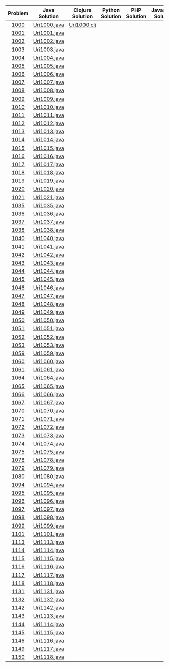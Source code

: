 |					Problem					|			Java Solution		|   Clojure Solution |   Python Solution |   PHP Solution |   Javascript Solution
|:---:|:---:|:---:| :---:| :---:| :---:| 
|[1000](https://www.urionlinejudge.com.br/judge/en/problems/view/1000)				|[Uri1000.java](https://github.com/TAMMoura/URI-Online-Judge/blob/master/src/beginner/Uri1000.java)	| [Uri1000.clj](https://github.com/TAMMoura/URI-Online-Judge/blob/master/src/beginner/Uri1000.clj)
|[1001](https://www.urionlinejudge.com.br/judge/en/problems/view/1001)				|[Uri1001.java](https://github.com/TAMMoura/URI-Online-Judge/blob/master/src/beginner/Uri1001.java)	| 
|[1002](https://www.urionlinejudge.com.br/judge/en/problems/view/1002)				|[Uri1002.java](https://github.com/TAMMoura/URI-Online-Judge/blob/master/src/beginner/Uri1002.java)	| 
|[1003](https://www.urionlinejudge.com.br/judge/en/problems/view/1003)				|[Uri1003.java](https://github.com/TAMMoura/URI-Online-Judge/blob/master/src/beginner/Uri1003.java)	| 
|[1004](https://www.urionlinejudge.com.br/judge/en/problems/view/1004)				|[Uri1004.java](https://github.com/TAMMoura/URI-Online-Judge/blob/master/src/beginner/Uri1004.java)	| 
|[1005](https://www.urionlinejudge.com.br/judge/en/problems/view/1005)				|[Uri1005.java](https://github.com/TAMMoura/URI-Online-Judge/blob/master/src/beginner/Uri1005.java)	|
|[1006](https://www.urionlinejudge.com.br/judge/en/problems/view/1006)				|[Uri1006.java](https://github.com/TAMMoura/URI-Online-Judge/blob/master/src/beginner/Uri1006.java)	| 
|[1007](https://www.urionlinejudge.com.br/judge/en/problems/view/1007)				|[Uri1007.java](https://github.com/TAMMoura/URI-Online-Judge/blob/master/src/beginner/Uri1007.java)	| 
|[1008](https://www.urionlinejudge.com.br/judge/en/problems/view/1008)				|[Uri1008.java](https://github.com/TAMMoura/URI-Online-Judge/blob/master/src/beginner/Uri1008.java)	| 
|[1009](https://www.urionlinejudge.com.br/judge/en/problems/view/1009)				|[Uri1009.java](https://github.com/TAMMoura/URI-Online-Judge/blob/master/src/beginner/Uri1009.java)	| 
|[1010](https://www.urionlinejudge.com.br/judge/en/problems/view/1010)				|[Uri1010.java](https://github.com/TAMMoura/URI-Online-Judge/blob/master/src/beginner/Uri1010.java)	| 
|[1011](https://www.urionlinejudge.com.br/judge/en/problems/view/1011)				|[Uri1011.java](https://github.com/TAMMoura/URI-Online-Judge/blob/master/src/beginner/Uri1011.java)	|  
|[1012](https://www.urionlinejudge.com.br/judge/en/problems/view/1012)				|[Uri1012.java](https://github.com/TAMMoura/URI-Online-Judge/blob/master/src/beginner/Uri1012.java)	| 
|[1013](https://www.urionlinejudge.com.br/judge/en/problems/view/1013)				|[Uri1013.java](https://github.com/TAMMoura/URI-Online-Judge/blob/master/src/beginner/Uri1013.java)	| 
|[1014](https://www.urionlinejudge.com.br/judge/en/problems/view/1014)				|[Uri1014.java](https://github.com/TAMMoura/URI-Online-Judge/blob/master/src/beginner/Uri1014.java)	| 
|[1015](https://www.urionlinejudge.com.br/judge/en/problems/view/1015)				|[Uri1015.java](https://github.com/TAMMoura/URI-Online-Judge/blob/master/src/beginner/Uri1015.java)	| 
|[1016](https://www.urionlinejudge.com.br/judge/en/problems/view/1016)				|[Uri1016.java](https://github.com/TAMMoura/URI-Online-Judge/blob/master/src/beginner/Uri1016.java)	| 
|[1017](https://www.urionlinejudge.com.br/judge/en/problems/view/1017)				|[Uri1017.java](https://github.com/TAMMoura/URI-Online-Judge/blob/master/src/beginner/Uri1017.java)	|
|[1018](https://www.urionlinejudge.com.br/judge/en/problems/view/1018)				|[Uri1018.java](https://github.com/TAMMoura/URI-Online-Judge/blob/master/src/beginner/Uri1018.java)	| 
|[1019](https://www.urionlinejudge.com.br/judge/en/problems/view/1019)				|[Uri1019.java](https://github.com/TAMMoura/URI-Online-Judge/blob/master/src/beginner/Uri1019.java)	| 
|[1020](https://www.urionlinejudge.com.br/judge/en/problems/view/1020)				|[Uri1020.java](https://github.com/TAMMoura/URI-Online-Judge/blob/master/src/beginner/Uri1020.java)	| 
|[1021](https://www.urionlinejudge.com.br/judge/en/problems/view/1021)				|[Uri1021.java](https://github.com/TAMMoura/URI-Online-Judge/blob/master/src/beginner/Uri1021.java)	| 
|[1035](https://www.urionlinejudge.com.br/judge/en/problems/view/1035)				|[Uri1035.java](https://github.com/TAMMoura/URI-Online-Judge/blob/master/src/beginner/Uri1035.java)	| 
|[1036](https://www.urionlinejudge.com.br/judge/en/problems/view/1036)				|[Uri1036.java](https://github.com/TAMMoura/URI-Online-Judge/blob/master/src/beginner/Uri1036.java)	|
|[1037](https://www.urionlinejudge.com.br/judge/en/problems/view/1037)				|[Uri1037.java](https://github.com/TAMMoura/URI-Online-Judge/blob/master/src/beginner/Uri1037.java)	| 
|[1038](https://www.urionlinejudge.com.br/judge/en/problems/view/1038)				|[Uri1038.java](https://github.com/TAMMoura/URI-Online-Judge/blob/master/src/beginner/Uri1038.java)	| 
|[1040](https://www.urionlinejudge.com.br/judge/en/problems/view/1040)				|[Uri1040.java](https://github.com/TAMMoura/URI-Online-Judge/blob/master/src/beginner/Uri1040.java)	| 
|[1041](https://www.urionlinejudge.com.br/judge/en/problems/view/1041)				|[Uri1041.java](https://github.com/TAMMoura/URI-Online-Judge/blob/master/src/beginner/Uri1041.java)	| 
|[1042](https://www.urionlinejudge.com.br/judge/en/problems/view/1042)				|[Uri1042.java](https://github.com/TAMMoura/URI-Online-Judge/blob/master/src/beginner/Uri1042.java)	| 
|[1043](https://www.urionlinejudge.com.br/judge/en/problems/view/1043)				|[Uri1043.java](https://github.com/TAMMoura/URI-Online-Judge/blob/master/src/beginner/Uri1043.java)	|  
|[1044](https://www.urionlinejudge.com.br/judge/en/problems/view/1044)				|[Uri1044.java](https://github.com/TAMMoura/URI-Online-Judge/blob/master/src/beginner/Uri1044.java)	| 
|[1045](https://www.urionlinejudge.com.br/judge/en/problems/view/1045)				|[Uri1045.java](https://github.com/TAMMoura/URI-Online-Judge/blob/master/src/beginner/Uri1045.java)	| 
|[1046](https://www.urionlinejudge.com.br/judge/en/problems/view/1046)				|[Uri1046.java](https://github.com/TAMMoura/URI-Online-Judge/blob/master/src/beginner/Uri1046.java)	| 
|[1047](https://www.urionlinejudge.com.br/judge/en/problems/view/1047)				|[Uri1047.java](https://github.com/TAMMoura/URI-Online-Judge/blob/master/src/beginner/Uri1047.java)	| 
|[1048](https://www.urionlinejudge.com.br/judge/en/problems/view/1048)				|[Uri1048.java](https://github.com/TAMMoura/URI-Online-Judge/blob/master/src/beginner/Uri1048.java)	| 
|[1049](https://www.urionlinejudge.com.br/judge/en/problems/view/1049)				|[Uri1049.java](https://github.com/TAMMoura/URI-Online-Judge/blob/master/src/beginner/Uri1049.java)	| 
|[1050](https://www.urionlinejudge.com.br/judge/en/problems/view/1050)				|[Uri1050.java](https://github.com/TAMMoura/URI-Online-Judge/blob/master/src/beginner/Uri1050.java)	| 
|[1051](https://www.urionlinejudge.com.br/judge/en/problems/view/1051)				|[Uri1051.java](https://github.com/TAMMoura/URI-Online-Judge/blob/master/src/beginner/Uri1051.java)	| 
|[1052](https://www.urionlinejudge.com.br/judge/en/problems/view/1052)				|[Uri1052.java](https://github.com/TAMMoura/URI-Online-Judge/blob/master/src/beginner/Uri1052.java)	| 
|[1053](https://www.urionlinejudge.com.br/judge/en/problems/view/1053)				|[Uri1053.java](https://github.com/TAMMoura/URI-Online-Judge/blob/master/src/beginner/Uri1053.java)	| 
|[1059](https://www.urionlinejudge.com.br/judge/en/problems/view/1059)				|[Uri1059.java](https://github.com/TAMMoura/URI-Online-Judge/blob/master/src/beginner/Uri1059.java)	| 
|[1060](https://www.urionlinejudge.com.br/judge/en/problems/view/1060)				|[Uri1060.java](https://github.com/TAMMoura/URI-Online-Judge/blob/master/src/beginner/Uri1060.java)	|
|[1061](https://www.urionlinejudge.com.br/judge/en/problems/view/1061)				|[Uri1061.java](https://github.com/TAMMoura/URI-Online-Judge/blob/master/src/beginner/Uri1061.java)	| 
|[1064](https://www.urionlinejudge.com.br/judge/en/problems/view/1064)				|[Uri1064.java](https://github.com/TAMMoura/URI-Online-Judge/blob/master/src/beginner/Uri1064.java)	| 
|[1065](https://www.urionlinejudge.com.br/judge/en/problems/view/1065)				|[Uri1065.java](https://github.com/TAMMoura/URI-Online-Judge/blob/master/src/beginner/Uri1065.java)	| 
|[1066](https://www.urionlinejudge.com.br/judge/en/problems/view/1066)				|[Uri1066.java](https://github.com/TAMMoura/URI-Online-Judge/blob/master/src/beginner/Uri1066.java)	| 
|[1067](https://www.urionlinejudge.com.br/judge/en/problems/view/1067)				|[Uri1067.java](https://github.com/TAMMoura/URI-Online-Judge/blob/master/src/beginner/Uri1067.java)	| 
|[1070](https://www.urionlinejudge.com.br/judge/en/problems/view/1070)				|[Uri1070.java](https://github.com/TAMMoura/URI-Online-Judge/blob/master/src/beginner/Uri1070.java)	|  
|[1071](https://www.urionlinejudge.com.br/judge/en/problems/view/1071)				|[Uri1071.java](https://github.com/TAMMoura/URI-Online-Judge/blob/master/src/beginner/Uri1071.java)	| 
|[1072](https://www.urionlinejudge.com.br/judge/en/problems/view/1072)				|[Uri1072.java](https://github.com/TAMMoura/URI-Online-Judge/blob/master/src/beginner/Uri1072.java)	| 
|[1073](https://www.urionlinejudge.com.br/judge/en/problems/view/1073)				|[Uri1073.java](https://github.com/TAMMoura/URI-Online-Judge/blob/master/src/beginner/Uri1073.java)	| 
|[1074](https://www.urionlinejudge.com.br/judge/en/problems/view/1074)				|[Uri1074.java](https://github.com/TAMMoura/URI-Online-Judge/blob/master/src/beginner/Uri1074.java)	| 
|[1075](https://www.urionlinejudge.com.br/judge/en/problems/view/1075)				|[Uri1075.java](https://github.com/TAMMoura/URI-Online-Judge/blob/master/src/beginner/Uri1075.java)	| 
|[1078](https://www.urionlinejudge.com.br/judge/en/problems/view/1078)				|[Uri1078.java](https://github.com/TAMMoura/URI-Online-Judge/blob/master/src/beginner/Uri1078.java)	| 
|[1079](https://www.urionlinejudge.com.br/judge/en/problems/view/1079)				|[Uri1079.java](https://github.com/TAMMoura/URI-Online-Judge/blob/master/src/beginner/Uri1079.java)	| 
|[1080](https://www.urionlinejudge.com.br/judge/en/problems/view/1080)				|[Uri1080.java](https://github.com/TAMMoura/URI-Online-Judge/blob/master/src/beginner/Uri1080.java)	| 
|[1094](https://www.urionlinejudge.com.br/judge/en/problems/view/1094)				|[Uri1094.java](https://github.com/TAMMoura/URI-Online-Judge/blob/master/src/beginner/Uri1094.java)	| 
|[1095](https://www.urionlinejudge.com.br/judge/en/problems/view/1095)				|[Uri1095.java](https://github.com/TAMMoura/URI-Online-Judge/blob/master/src/beginner/Uri1095.java)	| 
|[1096](https://www.urionlinejudge.com.br/judge/en/problems/view/1096)				|[Uri1096.java](https://github.com/TAMMoura/URI-Online-Judge/blob/master/src/beginner/Uri1096.java)	| 
|[1097](https://www.urionlinejudge.com.br/judge/en/problems/view/1097)				|[Uri1097.java](https://github.com/TAMMoura/URI-Online-Judge/blob/master/src/beginner/Uri1097.java)	|
|[1098](https://www.urionlinejudge.com.br/judge/en/problems/view/1098)				|[Uri1098.java](https://github.com/TAMMoura/URI-Online-Judge/blob/master/src/beginner/Uri1098.java)	| 
|[1099](https://www.urionlinejudge.com.br/judge/en/problems/view/1099)				|[Uri1099.java](https://github.com/TAMMoura/URI-Online-Judge/blob/master/src/beginner/Uri1099.java)	| 
|[1101](https://www.urionlinejudge.com.br/judge/en/problems/view/1101)				|[Uri1101.java](https://github.com/TAMMoura/URI-Online-Judge/blob/master/src/beginner/Uri1101.java)	| 
|[1113](https://www.urionlinejudge.com.br/judge/en/problems/view/1113)				|[Uri1113.java](https://github.com/TAMMoura/URI-Online-Judge/blob/master/src/beginner/Uri1113.java)	| 
|[1114](https://www.urionlinejudge.com.br/judge/en/problems/view/1114)				|[Uri1114.java](https://github.com/TAMMoura/URI-Online-Judge/blob/master/src/beginner/Uri1114.java)	| 
|[1115](https://www.urionlinejudge.com.br/judge/en/problems/view/1115)				|[Uri1115.java](https://github.com/TAMMoura/URI-Online-Judge/blob/master/src/beginner/Uri1115.java)	|  
|[1116](https://www.urionlinejudge.com.br/judge/en/problems/view/1116)				|[Uri1116.java](https://github.com/TAMMoura/URI-Online-Judge/blob/master/src/beginner/Uri1116.java)	| 
|[1117](https://www.urionlinejudge.com.br/judge/en/problems/view/1117)				|[Uri1117.java](https://github.com/TAMMoura/URI-Online-Judge/blob/master/src/beginner/Uri1117.java)	| 
|[1118](https://www.urionlinejudge.com.br/judge/en/problems/view/1118)				|[Uri1118.java](https://github.com/TAMMoura/URI-Online-Judge/blob/master/src/beginner/Uri1118.java)	| 
|[1131](https://www.urionlinejudge.com.br/judge/en/problems/view/1131)				|[Uri1131.java](https://github.com/TAMMoura/URI-Online-Judge/blob/master/src/beginner/Uri1131.java)	| 
|[1132](https://www.urionlinejudge.com.br/judge/en/problems/view/1132)				|[Uri1132.java](https://github.com/TAMMoura/URI-Online-Judge/blob/master/src/beginner/Uri1132.java)	| 
|[1142](https://www.urionlinejudge.com.br/judge/en/problems/view/1142)				|[Uri1142.java](https://github.com/TAMMoura/URI-Online-Judge/blob/master/src/beginner/Uri1142.java)	| 
|[1143](https://www.urionlinejudge.com.br/judge/en/problems/view/1143)				|[Uri1113.java](https://github.com/TAMMoura/URI-Online-Judge/blob/master/src/beginner/Uri1143.java)	| 
|[1144](https://www.urionlinejudge.com.br/judge/en/problems/view/1144)				|[Uri1114.java](https://github.com/TAMMoura/URI-Online-Judge/blob/master/src/beginner/Uri1144.java)	| 
|[1145](https://www.urionlinejudge.com.br/judge/en/problems/view/1145)				|[Uri1115.java](https://github.com/TAMMoura/URI-Online-Judge/blob/master/src/beginner/Uri1145.java)	|  
|[1146](https://www.urionlinejudge.com.br/judge/en/problems/view/1146)				|[Uri1116.java](https://github.com/TAMMoura/URI-Online-Judge/blob/master/src/beginner/Uri1146.java)	| 
|[1149](https://www.urionlinejudge.com.br/judge/en/problems/view/1149)				|[Uri1117.java](https://github.com/TAMMoura/URI-Online-Judge/blob/master/src/beginner/Uri1149.java)	| 
|[1150](https://www.urionlinejudge.com.br/judge/en/problems/view/1150)				|[Uri1118.java](https://github.com/TAMMoura/URI-Online-Judge/blob/master/src/beginner/Uri1150.java)	| 
